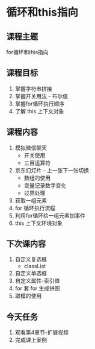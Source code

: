 # 循环和this指向
## 课程主题
for循环和this指向

## 课程目标
1. 掌握字符串拼接
2. 掌握开关用法 - 布尔值
3. 掌握for循环执行顺序
4. 了解 this 上下文对象

## 课程内容
1. 模拟微信聊天 
    - 开关使用
    - 三目运算符
2. 京东幻灯片 - 上一张下一张切换
    - 数组的使用
    - 变量记录数字变化
    - 过界处理
3. 获取一组元素
4. for 循环执行流程
5. 利用for循环给一组元素加事件
6. this 上下文环境对象

## 下次课内容
1. 自定义复选框
    - classList
2. 自定义单选框
3. 自定义属性-索引值
4. for 套 for 生成拼图
5. 取模的使用

## 今天任务
1. 观看第4章节-扩展视频
2. 完成课上案例